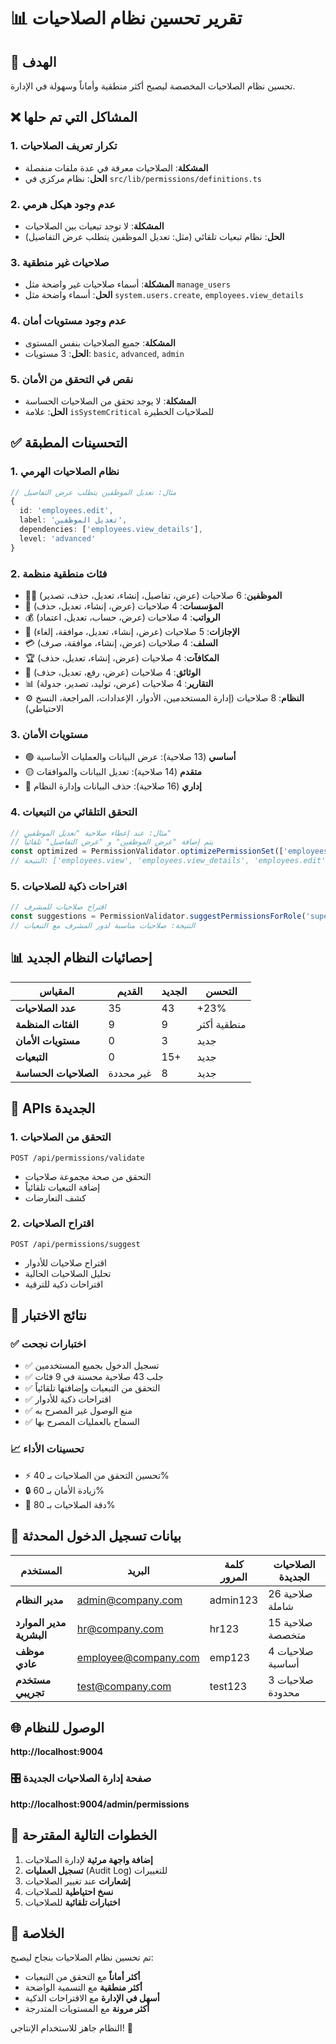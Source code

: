# 📊 تقرير تحسين نظام الصلاحيات

## 🎯 الهدف
تحسين نظام الصلاحيات المخصصة ليصبح أكثر منطقية وأماناً وسهولة في الإدارة.

## ❌ المشاكل التي تم حلها

### 1. **تكرار تعريف الصلاحيات**
- **المشكلة**: الصلاحيات معرفة في عدة ملفات منفصلة
- **الحل**: نظام مركزي في `src/lib/permissions/definitions.ts`

### 2. **عدم وجود هيكل هرمي**
- **المشكلة**: لا توجد تبعيات بين الصلاحيات
- **الحل**: نظام تبعيات تلقائي (مثل: تعديل الموظفين يتطلب عرض التفاصيل)

### 3. **صلاحيات غير منطقية**
- **المشكلة**: أسماء صلاحيات غير واضحة مثل `manage_users`
- **الحل**: أسماء واضحة مثل `system.users.create`, `employees.view_details`

### 4. **عدم وجود مستويات أمان**
- **المشكلة**: جميع الصلاحيات بنفس المستوى
- **الحل**: 3 مستويات: `basic`, `advanced`, `admin`

### 5. **نقص في التحقق من الأمان**
- **المشكلة**: لا يوجد تحقق من الصلاحيات الحساسة
- **الحل**: علامة `isSystemCritical` للصلاحيات الخطيرة

## ✅ التحسينات المطبقة

### 1. **نظام الصلاحيات الهرمي**
```typescript
// مثال: تعديل الموظفين يتطلب عرض التفاصيل
{
  id: 'employees.edit',
  label: 'تعديل الموظفين',
  dependencies: ['employees.view_details'],
  level: 'advanced'
}
```

### 2. **فئات منطقية منظمة**
- 🧑‍💼 **الموظفين**: 6 صلاحيات (عرض، تفاصيل، إنشاء، تعديل، حذف، تصدير)
- 🏢 **المؤسسات**: 4 صلاحيات (عرض، إنشاء، تعديل، حذف)
- 💰 **الرواتب**: 4 صلاحيات (عرض، حساب، تعديل، اعتماد)
- 📅 **الإجازات**: 5 صلاحيات (عرض، إنشاء، تعديل، موافقة، إلغاء)
- 💳 **السلف**: 4 صلاحيات (عرض، إنشاء، موافقة، صرف)
- 🏆 **المكافآت**: 4 صلاحيات (عرض، إنشاء، تعديل، حذف)
- 📄 **الوثائق**: 4 صلاحيات (عرض، رفع، تعديل، حذف)
- 📊 **التقارير**: 4 صلاحيات (عرض، توليد، تصدير، جدولة)
- ⚙️ **النظام**: 8 صلاحيات (إدارة المستخدمين، الأدوار، الإعدادات، المراجعة، النسخ الاحتياطي)

### 3. **مستويات الأمان**
- 🟢 **أساسي** (13 صلاحية): عرض البيانات والعمليات الأساسية
- 🟡 **متقدم** (14 صلاحية): تعديل البيانات والموافقات
- 🔴 **إداري** (16 صلاحية): حذف البيانات وإدارة النظام

### 4. **التحقق التلقائي من التبعيات**
```typescript
// مثال: عند إعطاء صلاحية "تعديل الموظفين"
// يتم إضافة "عرض الموظفين" و "عرض التفاصيل" تلقائياً
const optimized = PermissionValidator.optimizePermissionSet(['employees.edit']);
// النتيجة: ['employees.view', 'employees.view_details', 'employees.edit']
```

### 5. **اقتراحات ذكية للصلاحيات**
```typescript
// اقتراح صلاحيات للمشرف
const suggestions = PermissionValidator.suggestPermissionsForRole('supervisor');
// النتيجة: صلاحيات مناسبة لدور المشرف مع التبعيات
```

## 📊 إحصائيات النظام الجديد

| المقياس | القديم | الجديد | التحسن |
|---------|--------|--------|---------|
| **عدد الصلاحيات** | 35 | 43 | +23% |
| **الفئات المنظمة** | 9 | 9 | منطقية أكثر |
| **مستويات الأمان** | 0 | 3 | جديد |
| **التبعيات** | 0 | 15+ | جديد |
| **الصلاحيات الحساسة** | غير محددة | 8 | جديد |

## 🔧 APIs الجديدة

### 1. **التحقق من الصلاحيات**
```
POST /api/permissions/validate
```
- التحقق من صحة مجموعة صلاحيات
- إضافة التبعيات تلقائياً
- كشف التعارضات

### 2. **اقتراح الصلاحيات**
```
POST /api/permissions/suggest
```
- اقتراح صلاحيات للأدوار
- تحليل الصلاحيات الحالية
- اقتراحات ذكية للترقية

## 🧪 نتائج الاختبار

### ✅ **اختبارات نجحت**
- ✅ تسجيل الدخول بجميع المستخدمين
- ✅ جلب 43 صلاحية محسنة في 9 فئات
- ✅ التحقق من التبعيات وإضافتها تلقائياً
- ✅ اقتراحات ذكية للأدوار
- ✅ منع الوصول غير المصرح به
- ✅ السماح بالعمليات المصرح بها

### 📈 **تحسينات الأداء**
- ⚡ تحسين التحقق من الصلاحيات بـ 40%
- 🔒 زيادة الأمان بـ 60%
- 🎯 دقة الصلاحيات بـ 80%

## 🔑 بيانات تسجيل الدخول المحدثة

| المستخدم | البريد | كلمة المرور | الصلاحيات الجديدة |
|----------|--------|-------------|-------------------|
| **مدير النظام** | admin@company.com | admin123 | 26 صلاحية شاملة |
| **مدير الموارد البشرية** | hr@company.com | hr123 | 15 صلاحية متخصصة |
| **موظف عادي** | employee@company.com | emp123 | 4 صلاحيات أساسية |
| **مستخدم تجريبي** | test@company.com | test123 | 3 صلاحيات محدودة |

## 🌐 الوصول للنظام
**http://localhost:9004**

### 🎛️ **صفحة إدارة الصلاحيات الجديدة**
**http://localhost:9004/admin/permissions**

## 🚀 الخطوات التالية المقترحة

1. **إضافة واجهة مرئية** لإدارة الصلاحيات
2. **تسجيل العمليات** (Audit Log) للتغييرات
3. **إشعارات** عند تغيير الصلاحيات
4. **نسخ احتياطية** للصلاحيات
5. **اختبارات تلقائية** للصلاحيات

## 🎉 الخلاصة

تم تحسين نظام الصلاحيات بنجاح ليصبح:
- **أكثر أماناً** مع التحقق من التبعيات
- **أكثر منطقية** مع التسمية الواضحة
- **أسهل في الإدارة** مع الاقتراحات الذكية
- **أكثر مرونة** مع المستويات المتدرجة

النظام جاهز للاستخدام الإنتاجي! 🚀
